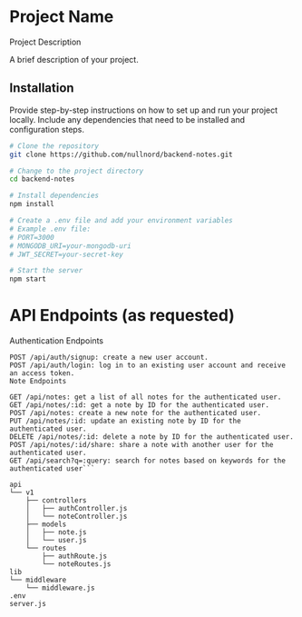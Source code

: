 # Project Name

Project Description

A brief description of your project.
## Installation

Provide step-by-step instructions on how to set up and run your project locally. Include any dependencies that need to be installed and configuration steps.

```bash
# Clone the repository
git clone https://github.com/nullnord/backend-notes.git

# Change to the project directory
cd backend-notes

# Install dependencies
npm install

# Create a .env file and add your environment variables
# Example .env file:
# PORT=3000
# MONGODB_URI=your-mongodb-uri
# JWT_SECRET=your-secret-key

# Start the server
npm start

```
# API Endpoints (as requested)
Authentication Endpoints

```
POST /api/auth/signup: create a new user account.
POST /api/auth/login: log in to an existing user account and receive an access token.
Note Endpoints

GET /api/notes: get a list of all notes for the authenticated user.
GET /api/notes/:id: get a note by ID for the authenticated user.
POST /api/notes: create a new note for the authenticated user.
PUT /api/notes/:id: update an existing note by ID for the authenticated user.
DELETE /api/notes/:id: delete a note by ID for the authenticated user.
POST /api/notes/:id/share: share a note with another user for the authenticated user.
GET /api/search?q=:query: search for notes based on keywords for the authenticated user```

```
```
api
└── v1
    ├── controllers
    │   ├── authController.js
    │   └── noteController.js
    ├── models
    │   ├── note.js
    │   └── user.js
    └── routes
        ├── authRoute.js
        └── noteRoutes.js
lib
└── middleware
    └── middleware.js
.env
server.js
```


